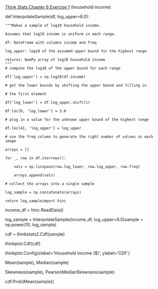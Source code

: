 [Think Stats Chapter 6 Exercise 1](http://greenteapress.com/thinkstats2/html/thinkstats2007.html#toc60) (household income)



def InterpolateSample(df, log_upper=6.0):

    """Makes a sample of log10 household income.

    Assumes that log10 income is uniform in each range.

    df: DataFrame with columns income and freq
    
    log_upper: log10 of the assumed upper bound for the highest range

    returns: NumPy array of log10 household income
    """
    # compute the log10 of the upper bound for each range
    
    df['log_upper'] = np.log10(df.income)

    # get the lower bounds by shifting the upper bound and filling in
    
    # the first element
    
    df['log_lower'] = df.log_upper.shift(1)
    
    df.loc[0, 'log_lower'] = 3.0

    # plug in a value for the unknown upper bound of the highest range
    
    df.loc[41, 'log_upper'] = log_upper
    
    # use the freq column to generate the right number of values in each image
    
    arrays = []
    
    for _, row in df.iterrows():
    
        vals = np.linspace(row.log_lower, row.log_upper, row.freq)
        
        arrays.append(vals)

    # collect the arrays into a single sample
    
    log_sample = np.concatenate(arrays)
    
    return log_sampleimport hinc

income_df = hinc.ReadData()

log_sample = InterpolateSample(income_df, log_upper=6.0)sample = np.power(10, log_sample)

cdf = thinkstats2.Cdf(sample)

thinkplot.Cdf(cdf)

thinkplot.Config(xlabel='Household income ($)',
               ylabel='CDF')
               
Mean(sample), Median(sample)

Skewness(sample), PearsonMedianSkewness(sample)

cdf.Prob(Mean(sample))
